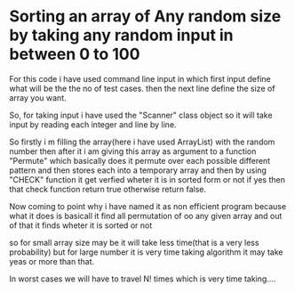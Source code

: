 
# Sorting an array of Any random size by taking any random input in between 0 to 100


For this code i have used command line input in which first input define what will be the the no of test cases.
then the next line define the size of array you want.

So, for taking input i have used the "Scanner" class object so it will take input by reading each integer and line by line.


So firstly i m filling the array(here i have used ArrayList) with the random number then after it i am giving this array as
argument to a function "Permute" which basically does it permute over each possible different pattern and then stores each 
into a temporary array and then by using "CHECK" function it get verfied wheter it is in sorted form or not if yes then that check
function return true otherwise return false.

Now coming to point why i have named it as non efficient program because what it does is basicall it find all permutation of 
oo any given array and out of that it finds wheter it is sorted or not

so for small array size may be it will take less time(that is a very less probability) but for large number it is very time taking
algorithm it may take yeas or more than that.

In worst cases we will have to travel N! times which is very time taking....
